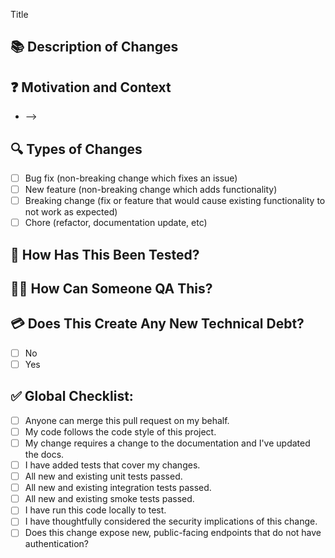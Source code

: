<!--- If you are creating a pull request with changes to the API documentation: -->
<!--- Append ?template=api_pull_request_template.md to the url for the correct template -->

<!--- 🚨 Provide a short general summary of your changes in the Title.-->

Title

## 📚 Description of Changes

<!--- Please include a summary of the changes and a link to which issue is fixed. -->
<!--- List any dependencies that are required for this change. -->

<!--- 🚨 Add screenshots or screen videos here if appropriate -->

## ❓ Motivation and Context

<!--- Why is this change required? What problem does it solve? -->
<!--- If it fixes an open issue, please link to the issue below. -->

<!-- ### Relevant Tasks/Issues
<!--- Example: Fixes: AA-234, Related to: SS-999 -->
<!--- Make ticket IDs links to the issue or add URL links after ID  -->

<!--- * Fixes: AA-999 -->

- -->

## 🔍 Types of Changes

<!--- What types of changes does your code introduce? Put an `x` in all the boxes that apply: -->

- [ ] Bug fix (non-breaking change which fixes an issue)
- [ ] New feature (non-breaking change which adds functionality)
- [ ] Breaking change (fix or feature that would cause existing functionality to not work as expected)
- [ ] Chore (refactor, documentation update, etc)

## 🧪 How Has This Been Tested?

<!--- Please describe the tests that you ran to verify your changes. -->
<!--- Provide instructions so we can reproduce. Also list any relevant details for your test configuration -->

## 👩‍🔬 How Can Someone QA This?

<!--- Please add QA steps someone can follow in order to verify this works. -->

## 💳 Does This Create Any New Technical Debt?

- [ ] No
- [ ] Yes

<!--- 🚨If yes, please describe what it is and why it was necessary. -->
<!--- Remember to add TODOs to code where appropriate *and* create new tickets to track the debt. -->

## ✅ Global Checklist:

<!--- Go over all the following points, and put an `x` in all the boxes that apply. -->
<!--- If you're unsure about any of these, don't hesitate to ask. We're here to help! -->

<!--- Protip: Instead of putting an x in the blocks below, you can create the ticket and -->
<!--- then check the html checkboxes in the PR. -->

- [ ] Anyone can merge this pull request on my behalf.
- [ ] My code follows the code style of this project.
- [ ] My change requires a change to the documentation and I've updated the docs.
- [ ] I have added tests that cover my changes.
- [ ] All new and existing unit tests passed.
- [ ] All new and existing integration tests passed.
- [ ] All new and existing smoke tests passed.
- [ ] I have run this code locally to test.
- [ ] I have thoughtfully considered the security implications of this change.
- [ ] Does this change expose new, public-facing endpoints that do not have authentication?
